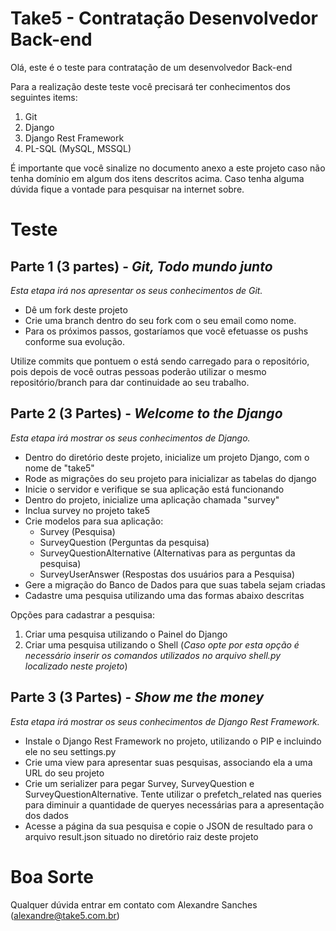 # Take5 - Contratação Desenvolvedor Back-end
Olá, este é o teste para contratação de um desenvolvedor Back-end

Para a realização deste teste você precisará ter conhecimentos dos seguintes items:

1. Git
2. Django
3. Django Rest Framework
4. PL-SQL (MySQL, MSSQL)

É importante que você sinalize no documento anexo a este projeto caso não tenha domínio em algum dos itens descritos acima.
Caso tenha alguma dúvida fique a vontade para pesquisar na internet sobre.


# Teste

## Parte 1 (3 partes) - _Git, Todo mundo junto_
_Esta etapa irá nos apresentar os seus conhecimentos de Git._
* Dê um fork deste projeto
* Crie uma branch dentro do seu fork com o seu email como nome. 
* Para os próximos passos, gostaríamos que você efetuasse os pushs conforme sua evolução.

Utilize commits que pontuem o está sendo carregado para o repositório, pois depois de você outras pessoas poderão utilizar o mesmo repositório/branch para dar continuidade ao seu trabalho.



## Parte 2 (3 Partes) - _Welcome to the Django_
_Esta etapa irá mostrar os seus conhecimentos de Django._
* Dentro do diretório deste projeto, inicialize um projeto Django, com o nome de "take5"
* Rode as migrações do seu projeto para inicializar as tabelas do django
* Inicie o servidor e verifique se sua aplicação está funcionando
* Dentro do projeto, inicialize uma aplicação chamada "survey"
* Inclua survey no projeto take5
* Crie modelos para sua aplicação: 
  - Survey (Pesquisa)
  - SurveyQuestion (Perguntas da pesquisa)
  - SurveyQuestionAlternative (Alternativas para as perguntas da pesquisa)
  - SurveyUserAnswer (Respostas dos usuários para a Pesquisa)
* Gere a migração do Banco de Dados para que suas tabela sejam criadas
* Cadastre uma pesquisa utilizando uma das formas abaixo descritas

Opções para cadastrar a pesquisa:
1. Criar uma pesquisa utilizando o Painel do Django
2. Criar uma pesquisa utilizando o Shell (_Caso opte por esta opção é necessário inserir os comandos utilizados no arquivo shell.py localizado neste projeto_)

## Parte 3 (3 Partes) - _Show me the money_
_Esta etapa irá mostrar os seus conhecimentos de Django Rest Framework._
* Instale o Django Rest Framework no projeto, utilizando o PIP e incluindo ele no seu settings.py
* Crie uma view para apresentar suas pesquisas, associando ela a uma URL do seu projeto
* Crie um serializer para pegar Survey, SurveyQuestion e SurveyQuestionAlternative. Tente utilizar o prefetch_related nas queries para diminuir a quantidade de queryes necessárias para a apresentação dos dados
* Acesse a página da sua pesquisa e copie o JSON de resultado para o arquivo result.json situado no diretório raiz deste projeto

# Boa Sorte

Qualquer dúvida entrar em contato com Alexandre Sanches (alexandre@take5.com.br)




